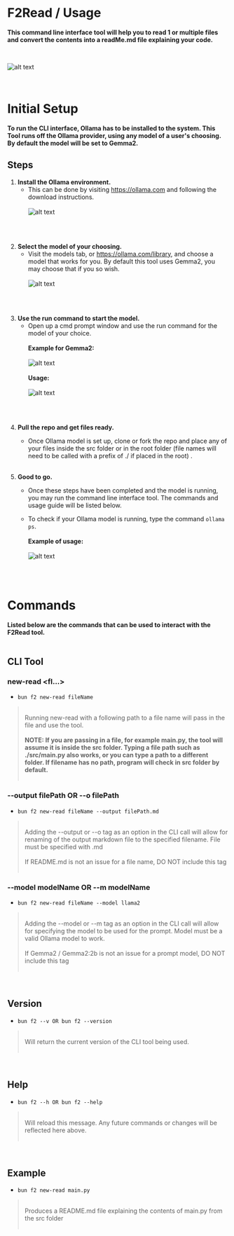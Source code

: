 # F2Read / Usage
**This command line interface tool will help you to read 1 or multiple files and convert the contents into a readMe.md file explaining your code.**

<br>

![alt text](https://github.com/cduarte3/f2read/blob/main/images/render.gif?raw=true)

<br>

# Initial Setup
**To run the CLI interface, Ollama has to be installed to the system. This Tool runs off the Ollama provider, using any model of a user's choosing. By default the model will be set to Gemma2.**

## Steps

1. **Install the Ollama environment.**<br>
    - This can be done by visiting https://ollama.com and following the download instructions. <br><br> ![alt text](https://github.com/cduarte3/f2read/blob/main/images/image.png?raw=true)

<br><br>

2. **Select the model of your choosing.**<br>
    - Visit the models tab, or https://ollama.com/library, and choose a model that works for you. By default this tool uses Gemma2, you may choose that if you so wish. <br><br> ![alt text](https://github.com/cduarte3/f2read/blob/main/images/image-1.png?raw=true)

<br><br>

3. **Use the run command to start the model.**<br>
    - Open up a cmd prompt window and use the run command for the model of your choice. <br><br> **Example for Gemma2:** <br><br> ![alt text](https://github.com/cduarte3/f2read/blob/main/images/image-3.png?raw=true) <br><br> **Usage:** <br><br> ![alt text](https://github.com/cduarte3/f2read/blob/main/images/image-4.png?raw=true)

<br><br>

4. **Pull the repo and get files ready.**<br>
    - Once Ollama model is set up, clone or fork the repo and place any of your files inside the src folder or in the root folder (file names will need to be called with a prefix of ./ if placed in the root)
.
<br><br>

5. **Good to go.**<br>
    - Once these steps have been completed and the model is running, you may run the command line interface tool. The commands and usage guide will be listed below.

    - To check if your Ollama model is running, type the command ```ollama ps```. <br><br>**Example of usage:** <br><br>![alt text](https://github.com/cduarte3/f2read/blob/main/images/image-5.png?raw=true)

<br><br>

# Commands
**Listed below are the commands that can be used to interact with the F2Read tool.**<br><br>

## CLI Tool

### new-read <fl...>
- ```bun f2 new-read fileName```
> <br>Running new-read with a following path to a file name will pass in the file and use the tool.<br><br>
**NOTE: If you are passing in a file, for example main.py, the tool will assume it is inside the src folder. Typing a file path such as ./src/main.py also works, or you can type a path to a different folder. If filename has no path, program will check in src folder by default.**<br><br>

### --output filePath OR --o filePath
- ```bun f2 new-read fileName --output filePath.md```
> <br>Adding the --output or --o tag as an option in the CLI call will allow for renaming of the output markdown file to the specified filename. File must be specified with .md<br><br> If README.md is not an issue for a file name, DO NOT include this tag<br><br>

### --model modelName OR --m modelName
- ```bun f2 new-read fileName --model llama2```
> <br>Adding the --model or --m tag as an option in the CLI call will allow for specifying the model to be used for the prompt. Model must be a valid Ollama model to work.<br><br> If Gemma2 / Gemma2:2b is not an issue for a prompt model, DO NOT include this tag<br><br>

<br>

## Version
- ```bun f2 --v OR bun f2 --version```
> <br>Will return the current version of the CLI tool being used.<br><br>

<br>

## Help
- ```bun f2 --h OR bun f2 --help```
> <br>Will reload this message. Any future commands or changes will be reflected here above.<br><br>

<br>

## Example
- ```bun f2 new-read main.py```
> <br>Produces a README.md file explaining the contents of main.py from the src folder<br><br>
